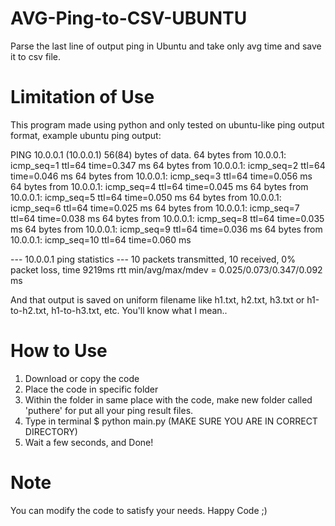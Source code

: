 # AVG-Ping-to-CSV-UBUNTU
Parse the last line of output ping in Ubuntu and take only avg time and save it to csv file.

# Limitation of Use
This program made using python and only tested on ubuntu-like ping output format, example ubuntu ping output:

PING 10.0.0.1 (10.0.0.1) 56(84) bytes of data.
64 bytes from 10.0.0.1: icmp_seq=1 ttl=64 time=0.347 ms
64 bytes from 10.0.0.1: icmp_seq=2 ttl=64 time=0.046 ms
64 bytes from 10.0.0.1: icmp_seq=3 ttl=64 time=0.056 ms
64 bytes from 10.0.0.1: icmp_seq=4 ttl=64 time=0.045 ms
64 bytes from 10.0.0.1: icmp_seq=5 ttl=64 time=0.050 ms
64 bytes from 10.0.0.1: icmp_seq=6 ttl=64 time=0.025 ms
64 bytes from 10.0.0.1: icmp_seq=7 ttl=64 time=0.038 ms
64 bytes from 10.0.0.1: icmp_seq=8 ttl=64 time=0.035 ms
64 bytes from 10.0.0.1: icmp_seq=9 ttl=64 time=0.036 ms
64 bytes from 10.0.0.1: icmp_seq=10 ttl=64 time=0.060 ms

--- 10.0.0.1 ping statistics ---
10 packets transmitted, 10 received, 0% packet loss, time 9219ms
rtt min/avg/max/mdev = 0.025/0.073/0.347/0.092 ms

And that output is saved on uniform filename like h1.txt, h2.txt, h3.txt or h1-to-h2.txt, h1-to-h3.txt, etc. You'll know what I mean..

# How to Use
1. Download or copy the code
2. Place the code in specific folder
3. Within the folder in same place with the code, make new folder called 'puthere' for put all your ping result files.
4. Type in terminal $ python main.py (MAKE SURE YOU ARE IN CORRECT DIRECTORY)
5. Wait a few seconds, and Done!

# Note
You can modify the code to satisfy your needs. Happy Code ;)
